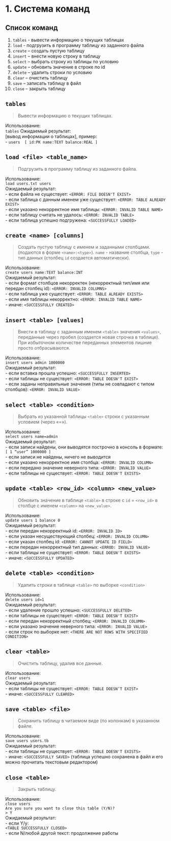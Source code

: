 # 1. Система команд
## Список команд
1) `tables` - вывести информацию о текущих таблицах
2) `load` - подгрузить в программу таблицу из заданного файла
3) `create` – создать пустую таблицу
4) `insert` – внести новую строку в таблицу
5) `select` – выбрать строку из таблицы по условию
6) `update` – обновить значение в строке по id
7) `delete` – удалить строки по условию
8) `clear` – очистить таблицу
9) `save` – записать таблицу в файл
10) `close` – закрыть таблицу

## `tables`
> Вывести информацию о текущих таблицах.  

Использование:  
    `tables`
Ожидаемый результат:  
    [вывод информации о таблицах], пример:  
    - `users  [ id:PK name:TEXT balance:REAL ]` 

## `load <file> <table_name>`
> Подгрузить в программу таблицу из заданного файла.  

Использование:  
        `load users.txt users`  
Ожидаемый результат:  
        - если файла не существует: `<ERROR: FILE DOESN'T EXIST>`  
        - если таблица с данным именем уже существует: `<ERROR: TABLE ALREADY EXIST>`  
        - если указано некорректное имя таблицы: `<ERROR: INVALID TABLE NAME>`  
        - если таблицу считать не удалось: `<ERROR: INVALID TABLE>`  
        - если таблица успешно подгружена: `<SUCCESSFULLY LOADED>`

## `create <name> [columns]`
> Создать пустую таблицу с именем <name> и заданными столбцами. (подаются в форме `<name>:<type>`). `name` - название столбца, `type` - тип данных (столбец `id` создается автоматически).  

Использование:  
        `create users name:TEXT balance:INT`  
Ожидаемый результат:  
        - если формат столбцов некорректен (некорректный тип/имя или передан столбец id): `<ERROR: INVALID COLUMNS>`  
        - если таблица уже существует: `<ERROR: TABLE ALREADY EXISTS>`  
        - если имя таблицы некорректно: `<ERROR: INVALID TABLE NAME>`  
        - иначе: `<SUCCESSFULLY CREATED>`  

## `insert <table> [values]` 
> Внести в таблицу с заданным именем `<table>` значения `<values>`, переданные через пробел (создается новая строчка в таблице). При избыточном количестве переданных элементов лишние просто отбрасываются.  

Использование:  
        `insert users admin 1000000`  
Ожидаемый результат:  
        - если вставка прошла успешно: `<SUCCESSFULLY INSERTED>`  
        - если таблицы не существует: `<ERROR: TABLE DOESN'T EXIST>`  
        - если заданы неправильные значения (типы не совпадают с типом столбцов): `<ERROR: INVALID VALUE>`  

## `select <table> <condition>`
> Выбрать из указанной таблицы `<table>` строки с указанным условием (через «=»).  

Использование:  
        `select users name=admin`  
Ожидаемый результат:  
        - если записи найдены, они выводятся построчно в консоль в формате:  
        `[ 1 “user” 1000000 ]`  
        - если записи не найдены, ничего не выводится  
        - если указано некорректное имя столбца: `<ERROR: INVALID COLUMN>`  
        - если передано значение неверного типа: `<ERROR: INVALID VALUE>`  
        - если таблицы не существует: `<ERROR: TABLE DOESN'T EXISTS>`  

## `update <table> <row_id> <column> <new_value>`
> Обновить значение в таблице `<table>` в строке с `id` = `<row_id>` в столбце с именем `<column>` на `<new_value>`.  

Использование:  
        `update users 1 balance 0`  
Ожидаемый результат:  
        - если передан некорректный id: `<ERROR: INVALID ID>`  
        - если указан несуществующий столбец: `<ERROR: INVALID COLUMN>`  
        - если указан столбец id: `<ERROR: CANNOT UPDATE ID FIELD>`  
        - если передан некорректный тип данных: `<ERROD: INVALID VALUE>`  
        - если таблицы не существует: `<ERROR: TABLE DOESN'T EXISTS>`  
        - иначе: `<SUCCESSFULLY UPDATED>`  

## `delete <table> <condition>`
> Удалить строки в таблице `<table>` по выборке `<condition>`  

Использование:  
        `delete users id=1`  
Ожидаемый результат:  
        - если удаление прошло успешно: `<SUCCESSFULLY DELETED>`  
        - если таблицы не существует: `<ERROR: TABLE DOESN'T EXIST>`  
        - если передан некорректный столбец: `<ERROR: INVALID COLUMN>`  
        - если указано значение неверного типа: `<ERROR: INVALID VALUE>`  
        - если строк по выборке нет: `<THERE ARE NOT ROWS WITH SPECIFIED CONDITION>`  

## `clear <table>`
> Очистить таблицу, удалив все данные.  

Использование:  
        `clear users`  
Ожидаемый результат:  
        - если таблицы не существует: `<ERROR: TABLE DOESN’T EXIST>`  
        - иначе: `<SUCCESSFULLY CLEARED>`  

## `save <table> <file>`
> Сохранить таблицу в читаемом виде (по колонкам) в указанном файле.  

Использование:  
        `save users users.tb`  
Ожидаемый результат:  
        - если таблицы не существует: `<ERROR: TABLE DOESN'T EXISTS>`  
        - иначе: `<SUCCESSFULLY SAVED>` (таблица успешно сохранена в файл и его можно прочитать текстовым редактором)  

## `close <table>`
> Закрыть таблицу.  

Использование:  
        `close users`  
        `Are you sure you want to close this table (Y/N)?`  
        `> Y`  
Ожидаемый результат:  
        - если Y/y:  
        `<TABLE SUCCESSFULLY CLOSED>`  
        - если N/любой другой текст: продолжение работы  











 














